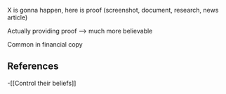 
X is gonna happen, here is proof (screenshot, document, research, news article)

Actually providing proof --> much more believable 



Common in financial copy
## References
<!-- Links to pages not referenced in the content -->
-[[Control their beliefs]]